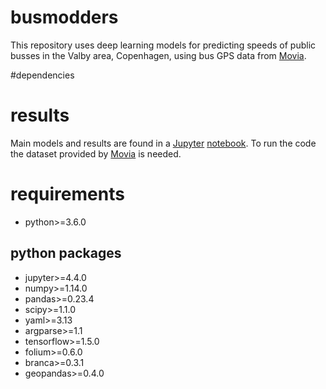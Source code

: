 # busmodders
This repository uses deep learning models for predicting speeds of public busses in the Valby area, Copenhagen, using bus GPS data from [Movia](https://www.moviatrafik.dk/).

#dependencies

# results
Main models and results are found in a [Jupyter](https://jupyter.org/) [notebook](../master/model/EVERYTHING.ipynb). To run the code the dataset provided by [Movia](https://www.moviatrafik.dk/) is needed.

# requirements
- python>=3.6.0
## python packages
- jupyter>=4.4.0
- numpy>=1.14.0
- pandas>=0.23.4
- scipy>=1.1.0
- yaml>=3.13
- argparse>=1.1
- tensorflow>=1.5.0
- folium>=0.6.0
- branca>=0.3.1
- geopandas>=0.4.0
